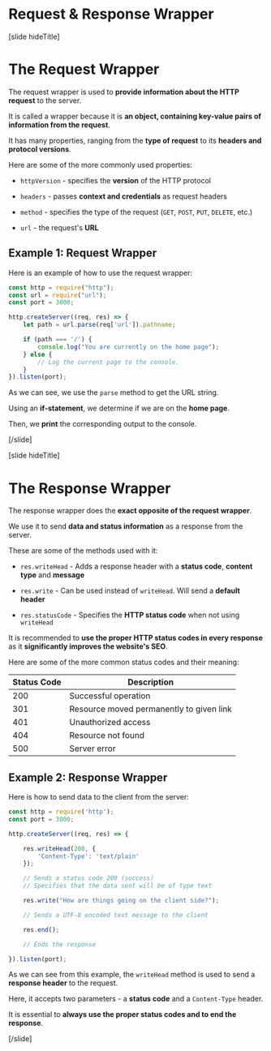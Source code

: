 # Request & Response Wrapper

[slide hideTitle]

# The Request Wrapper

The request wrapper is used to **provide information about the HTTP request** to the server.

It is called a wrapper because it is **an object, containing key-value pairs of information from the request**.

It has many properties, ranging from the **type of request** to its **headers and protocol versions**.

Here are some of the more commonly used properties:

- `httpVersion` - specifies the **version** of the HTTP protocol

- `headers` - passes **context and credentials** as request headers

- `method` - specifies the type of the request (`GET`, `POST`, `PUT`, `DELETE`, etc.)

- `url` - the request's **URL**

## Example 1: Request Wrapper

Here is an example of how to use the request wrapper:

```js
const http = require("http");
const url = require("url");
const port = 3000;

http.createServer((req, res) => {
    let path = url.parse(req['url']).pathname;

    if (path === '/') {
        console.log("You are currently on the home page");
    } else {
        // Log the current page to the console.
    }
}).listen(port);
```

As we can see, we use the `parse` method to get the URL string.

Using an **if-statement**, we determine if we are on the **home page**.

Then, we **print** the corresponding output to the console.

[/slide]

[slide hideTitle]

# The Response Wrapper

The response wrapper does the **exact opposite of the request wrapper**.

We use it to send **data and status information** as a response from the server.

These are some of the methods used with it: 

- `res.writeHead` - Adds a response header with a **status code**, **content type** and **message**

- `res.write` - Can be used instead of `writeHead`. Will send a **default header**

- `res.statusCode` - Specifies the **HTTP status code** when not using `writeHead`

It is recommended to **use the proper HTTP status codes in every response** as it **significantly improves the website's SEO**.

Here are some of the more common status codes and their meaning: 

| **Status Code** | **Description** |
|---|---|
| 200 | Successful operation |
| 301 | Resource moved permanently to given link | 
| 401 | Unauthorized access |
| 404 | Resource not found | 
| 500 | Server error |

## Example 2: Response Wrapper

Here is how to send data to the client from the server:

```js
const http = require('http');
const port = 3000;

http.createServer((req, res) => {

    res.writeHead(200, {
        'Content-Type': 'text/plain'
    });

    // Sends a status code 200 (success)
    // Specifies that the data sent will be of type text

    res.write("How are things going on the client side?");

    // Sends a UTF-8 encoded text message to the client

    res.end();

    // Ends the response

}).listen(port);

```

As we can see from this example, the `writeHead` method is used to send a **response header** to the request.

Here, it accepts two parameters - a **status code** and a `Content-Type` header.

It is essential to **always use the proper status codes and to end the response**.

[/slide]
